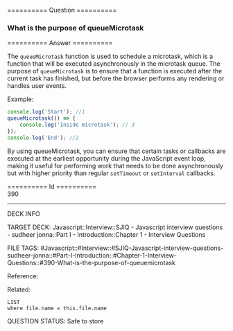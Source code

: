 ========== Question ==========  

### What is the purpose of queueMicrotask  

========== Answer ==========  

The `queueMicrotask` function is used to schedule a microtask, which is a function that will be executed asynchronously in the microtask queue. The purpose of `queueMicrotask` is to ensure that a function is executed after the current task has finished, but before the browser performs any rendering or handles user events.

Example:

```javascript
console.log('Start'); //1
queueMicrotask(() => {
    console.log('Inside microtask'); // 3
});
console.log('End'); //2
```

By using queueMicrotask, you can ensure that certain tasks or callbacks are executed at the earliest opportunity during the JavaScript event loop, making it useful for performing work that needs to be done asynchronously but with higher priority than regular `setTimeout` or `setInterval` callbacks.

========== Id ==========  
390

---

DECK INFO

TARGET DECK: Javascript::Interview::SJIQ - Javascript interview questions - sudheer jonna::Part I - Introduction::Chapter 1 - Interview Questions

FILE TAGS: #Javascript::#Interview::#SJIQ-Javascript-interview-questions-sudheer-jonna::#Part-I-Introduction::#Chapter-1-Interview-Questions::#390-What-is-the-purpose-of-queuemicrotask

Reference:

Related:

```dataview
LIST
where file.name = this.file.name
```

QUESTION STATUS: Safe to store
